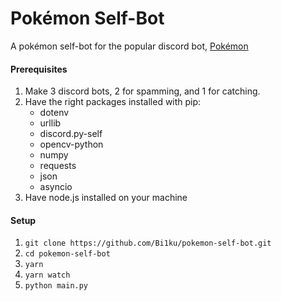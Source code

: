 # Pokémon Self-Bot
A pokémon self-bot for the popular discord bot, [Pokémon](https://top.gg/bot/669228505128501258)
<br>
#### Prerequisites

1. Make 3 discord bots, 2 for spamming, and 1 for catching.
2. Have the right packages installed with pip:
      - dotenv
      - urllib
      - discord.py-self
      - opencv-python
      - numpy
      - requests
      - json
      - asyncio
3. Have node.js installed on your machine

#### Setup

1. `git clone https://github.com/Bi1ku/pokemon-self-bot.git`
2. `cd pokemon-self-bot`
3. `yarn`
4. `yarn watch`
5. `python main.py`
